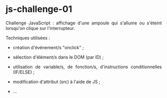 # js-challenge-01
<p align="justify">Challenge JavaScript : affichage d'une ampoule qui s'allume ou s'éteint lorsqu'on clique sur l'interrupteur.</p>
<p align="justify">Techniques utilisées :</p>
<ul>
  <li><p align="justify">création d'événement/s "onclick" ;</p></li>
  <li><p align="justify">sélection d'élément/s dans le DOM (par ID) ;</p></li>
  <li><p align="justify">utilisation de variable/s, de fonction/s, d'instructions conditionnelles (IF/ELSE) ;</p></li>
  <li><p align="justify">modification d'attribut (src) à l'aide de JS ;</p></li>
  <li><p align="justify">...</p></li>
</ul>
